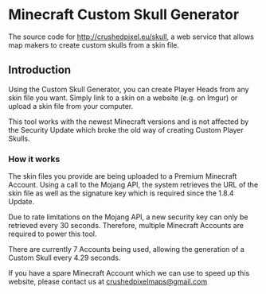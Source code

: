# Minecraft Custom Skull Generator
The source code for http://crushedpixel.eu/skull, a web service that allows map makers to create custom skulls from a skin file.

## Introduction
Using the Custom Skull Generator, you can create Player Heads from any skin file you want. Simply link to a skin on a website (e.g. on Imgur) or upload a skin file from your computer.

This tool works with the newest Minecraft versions and is not affected by the Security Update which broke the old way of creating Custom Player Skulls.

### How it works
The skin files you provide are being uploaded to a Premium Minecraft Account. Using a call to the Mojang API, the system retrieves the URL of the skin file as well as the signature key which is required since the 1.8.4 Update.

Due to rate limitations on the Mojang API, a new security key can only be retrieved every 30 seconds. Therefore, multiple Minecraft Accounts are required to power this tool.

There are currently 7 Accounts being used, allowing the generation of a Custom Skull every 4.29 seconds.

If you have a spare Minecraft Account which we can use to speed up this website, please contact us at crushedpixelmaps@gmail.com

